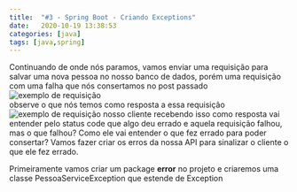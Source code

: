 ```yaml
---
title:  "#3 - Spring Boot - Criando Exceptions"
date:   2020-10-19 13:38:53
categories: [java]
tags: [java,spring]
---
```

Continuando de onde nós paramos, vamos enviar uma requisição para salvar uma nova pessoa no nosso banco de dados, porém uma requisição com uma falha que nós consertamos no post passado
<br/>![exemplo de requisição](https://i.ibb.co/wYb5W4X/image.png)
<br/>observe o que nós temos como resposta a essa requisição
<br/>![exemplo de requisição](https://i.ibb.co/rHc8KgB/image.png)
nosso cliente recebendo isso como resposta vai entender pelo status code que algo deu errado e aquela requisição falhou, mas o que falhou? Como ele vai entender o que fez errado para poder consertar? Vamos fazer criar os erros da nossa API para sinalizar o cliente o que ele fez errado.

Primeiramente vamos criar um package <strong>error</strong> no projeto e criaremos uma classe PessoaServiceException que estende de Exception